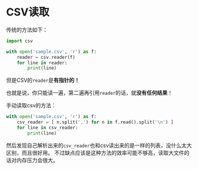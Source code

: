 # CSV读取

传统的方法如下：
```py
import csv

with open('sample.csv', 'r') as f:
    reader = csv.reader(f)
    for line in reader:
        print(line)
```

但是CSV的`reader`是**有指针的！**

也就是说，你只能读一遍，第二遍再引用`reader`的话，就**没有任何结果**！

手动读取csv的方法：
```py
with open('sample.csv', 'r') as f:
    csv_reader = [ n.split(',') for n in f.read().split('\n') ]
    for line in csv_reader:
        print(line)
```

然后发现自己解析出来的`csv_reader`也和csv读出来的是一样的列表，没什么太大区别，而且很好用。
不过缺点应该是这种方法的效率可能不够高，读取大文件的话对内存压力会很大。



